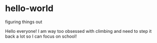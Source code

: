 # hello-world
figuring things out

Hello everyone! I am way too obsessed with climbing and need to step it back a lot so I can focus on school!
